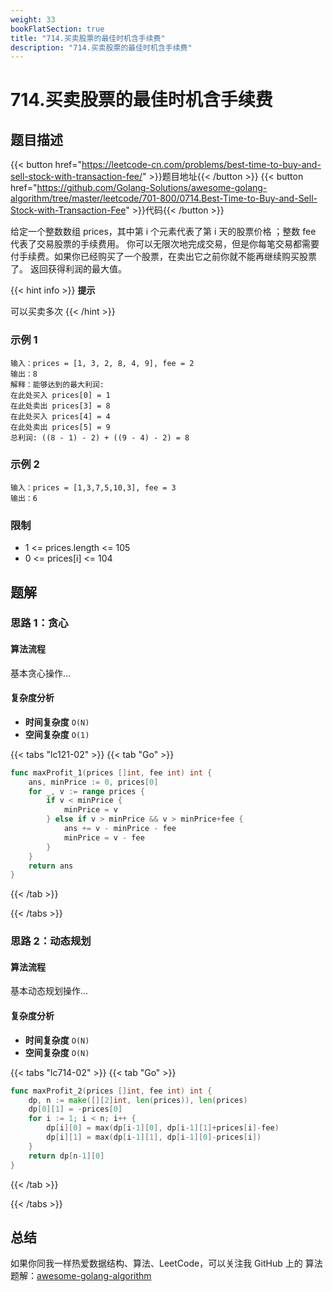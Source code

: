 ```yaml
---
weight: 33
bookFlatSection: true
title: "714.买卖股票的最佳时机含手续费"
description: "714.买卖股票的最佳时机含手续费"
---
```


# 714.买卖股票的最佳时机含手续费

## 题目描述

{{< button href="https://leetcode-cn.com/problems/best-time-to-buy-and-sell-stock-with-transaction-fee/" >}}题目地址{{< /button >}}
{{< button href="https://github.com/Golang-Solutions/awesome-golang-algorithm/tree/master/leetcode/701-800/0714.Best-Time-to-Buy-and-Sell-Stock-with-Transaction-Fee" >}}代码{{< /button >}}

给定一个整数数组 prices，其中第 i 个元素代表了第 i 天的股票价格 ；整数 fee 代表了交易股票的手续费用。
你可以无限次地完成交易，但是你每笔交易都需要付手续费。如果你已经购买了一个股票，在卖出它之前你就不能再继续购买股票了。
返回获得利润的最大值。

{{< hint info >}}
**提示**

可以买卖多次
{{< /hint >}}

### **示例 1**

```text
输入：prices = [1, 3, 2, 8, 4, 9], fee = 2
输出：8
解释：能够达到的最大利润:
在此处买入 prices[0] = 1
在此处卖出 prices[3] = 8
在此处买入 prices[4] = 4
在此处卖出 prices[5] = 9
总利润: ((8 - 1) - 2) + ((9 - 4) - 2) = 8
```

### **示例 2**

```text
输入：prices = [1,3,7,5,10,3], fee = 3
输出：6
```

### **限制**

- 1 <= prices.length <= 105
- 0 <= prices[i] <= 104

## 题解

### 思路 1：**贪心**

#### 算法流程

基本贪心操作...

#### 复杂度分析

- **时间复杂度** `O(N)`
- **空间复杂度** `O(1)`

{{< tabs "lc121-02" >}}
{{< tab "Go" >}}

```go
func maxProfit_1(prices []int, fee int) int {
	ans, minPrice := 0, prices[0]
	for _, v := range prices {
		if v < minPrice {
			minPrice = v
		} else if v > minPrice && v > minPrice+fee {
			ans += v - minPrice - fee
			minPrice = v - fee
		}
	}
	return ans
}

```

{{< /tab >}}

{{< /tabs >}}

### 思路 2：**动态规划**

#### 算法流程

基本动态规划操作...

#### 复杂度分析

- **时间复杂度** `O(N)`
- **空间复杂度** `O(N)`

{{< tabs "lc714-02" >}}
{{< tab "Go" >}}

```go
func maxProfit_2(prices []int, fee int) int {
	dp, n := make([][2]int, len(prices)), len(prices)
	dp[0][1] = -prices[0]
	for i := 1; i < n; i++ {
		dp[i][0] = max(dp[i-1][0], dp[i-1][1]+prices[i]-fee)
		dp[i][1] = max(dp[i-1][1], dp[i-1][0]-prices[i])
	}
	return dp[n-1][0]
}
```

{{< /tab >}}

{{< /tabs >}}

## 总结

如果你同我一样热爱数据结构、算法、LeetCode，可以关注我 GitHub 上的 算法 题解：[awesome-golang-algorithm](https://github.com/Golang-Solutions/awesome-golang-algorithm)
